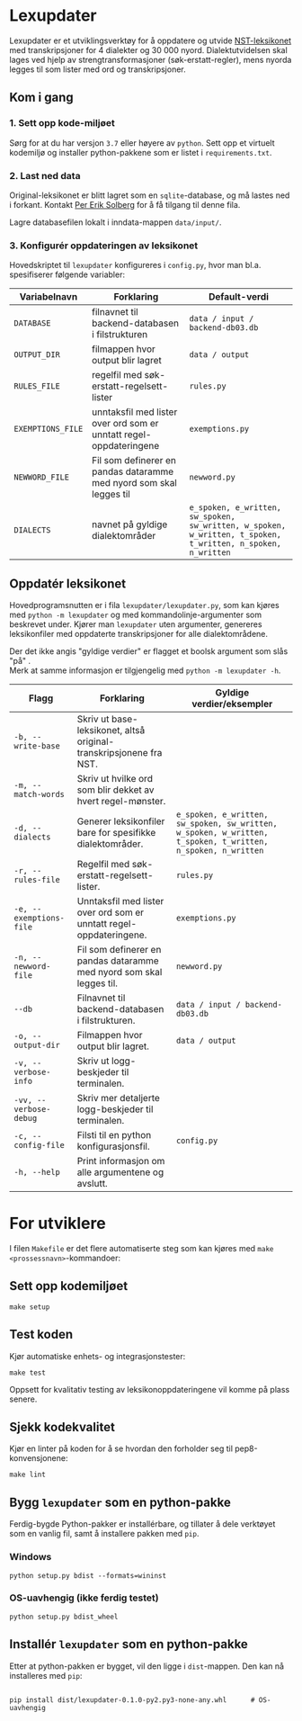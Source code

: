 # Lexupdater 

Lexupdater er et utviklingsverktøy for å oppdatere og utvide 
[NST-leksikonet](https://www.nb.no/sprakbanken/ressurskatalog/oai-nb-no-sbr-23/) 
med transkripsjoner for 4 dialekter og 30 000 nyord. 
Dialektutvidelsen skal lages ved hjelp av strengtransformasjoner 
(søk-erstatt-regler), mens nyorda legges til som lister med ord og
transkripsjoner.

## Kom i gang
### 1. Sett opp kode-miljøet
Sørg for at du har versjon `3.7` eller høyere av `python`.
Sett opp et virtuelt kodemiljø og installer python-pakkene som er listet i 
`requirements.txt`. 

### 2. Last ned data
Original-leksikonet er blitt lagret som en `sqlite`-database, 
og må lastes ned i forkant. 
Kontakt [Per Erik Solberg](https://github.com/peresolb) for å få tilgang 
til denne fila. 

Lagre databasefilen lokalt i inndata-mappen `data/input/`.

### 3. Konfigurér oppdateringen av leksikonet

Hovedskriptet til `lexupdater` konfigureres i `config.py`, 
hvor man bl.a. spesifiserer følgende variabler:

Variabelnavn | Forklaring | Default-verdi
---|---|---
`DATABASE`  | filnavnet til backend-databasen i filstrukturen | `data / input / backend-db03.db`
`OUTPUT_DIR` | filmappen hvor output blir lagret | `data / output`
`RULES_FILE` | regelfil med søk-erstatt-regelsett-lister |  `rules.py`
`EXEMPTIONS_FILE` | unntaksfil med lister over ord som er unntatt regel-oppdateringene | `exemptions.py`
`NEWWORD_FILE` | Fil som definerer en pandas dataramme med nyord som skal legges til  |   `newword.py`
`DIALECTS` | navnet på gyldige dialektområder | `e_spoken, e_written, sw_spoken, sw_written, w_spoken, w_written, t_spoken, t_written, n_spoken, n_written`


## Oppdatér leksikonet
Hovedprogramsnutten er i fila `lexupdater/lexupdater.py`, som kan kjøres med 
`python -m lexupdater` og med kommandolinje-argumenter som beskrevet under. 
Kjører man `lexupdater` uten argumenter, 
genereres leksikonfiler med oppdaterte transkripsjoner for alle 
dialektområdene.

Der det ikke angis "gyldige verdier" er flagget et boolsk argument som slås 
"på" .  
Merk at samme informasjon er tilgjengelig med `python -m lexupdater -h`.


Flagg | Forklaring  | Gyldige verdier/eksempler
---   | --- | ---
`-b, --write-base`  | Skriv ut base-leksikonet, altså original-transkripsjonene fra NST. | 
`-m, --match-words`  | Skriv ut hvilke ord som blir dekket av hvert regel-mønster. | 
`-d, --dialects`  | Generer leksikonfiler bare for spesifikke dialektområder.  | `e_spoken, e_written, sw_spoken, sw_written, w_spoken, w_written, t_spoken, t_written, n_spoken, n_written`
`-r, --rules-file` | Regelfil med søk-erstatt-regelsett-lister. | `rules.py`  
`-e, --exemptions-file` | Unntaksfil med lister over ord som er unntatt regel-oppdateringene. | `exemptions.py`
`-n, --newword-file` | Fil som definerer en pandas dataramme med nyord som skal legges til.  |   `newword.py` 
`--db` | Filnavnet til backend-databasen i filstrukturen. | `data / input / backend-db03.db` 
`-o, --output-dir` | Filmappen hvor output blir lagret. | `data / output`
`-v, --verbose-info `  | Skriv ut logg-beskjeder til terminalen. |
`-vv, --verbose-debug` | Skriv mer detaljerte logg-beskjeder til terminalen. | 
`-c, --config-file` | Filsti til en python konfigurasjonsfil. | `config.py`
`-h, --help` | Print informasjon om alle argumentene og avslutt. | 


# For utviklere

I filen  `Makefile` er det flere automatiserte steg som kan kjøres med 
`make <prossessnavn>`-kommandoer:   

## Sett opp kodemiljøet

```shell
make setup
```

## Test koden
Kjør automatiske enhets- og integrasjonstester: 
```shell
make test
```
Oppsett for kvalitativ testing av leksikonoppdateringene 
vil komme på plass senere. 

## Sjekk kodekvalitet
Kjør en linter på koden for å se hvordan den forholder seg til 
pep8-konvensjonene: 
```shell
make lint
```

## Bygg `lexupdater` som en python-pakke
Ferdig-bygde Python-pakker er installérbare, og tillater å dele verktøyet 
som en vanlig fil, samt å installere pakken med `pip`. 

### Windows 
```shell
python setup.py bdist --formats=wininst
```

### OS-uavhengig (ikke ferdig testet)
```shell
python setup.py bdist_wheel
```

## Installér `lexupdater` som en python-pakke 
Etter at python-pakken er bygget, vil den ligge i `dist`-mappen. Den kan nå 
installeres med `pip`: 

```shell

pip install dist/lexupdater-0.1.0-py2.py3-none-any.whl      # OS-uavhengig
```
